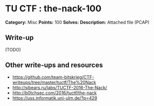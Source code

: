 # TU CTF : the-nack-100

**Category:** Misc
**Points:** 100
**Solves:** 
**Description:**
Attached file (PCAP)


## Write-up

(TODO)

## Other write-ups and resources

* https://github.com/team-bitskrieg/CTF-writeups/tree/master/tuctf/The%20Nack
* http://sibears.ru/labs/TUCTF-2016-The-Nack/
* http://b0tchsec.com/2016/tuctf/the-nack
* https://uss.informatik.uni-ulm.de/?p=429
